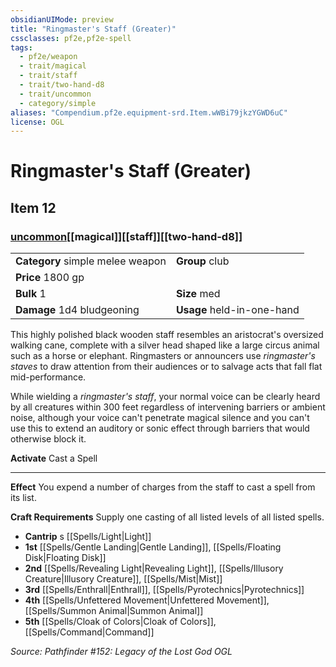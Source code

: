 ```yaml
---
obsidianUIMode: preview
title: "Ringmaster's Staff (Greater)"
cssclasses: pf2e,pf2e-spell
tags:
  - pf2e/weapon
  - trait/magical
  - trait/staff
  - trait/two-hand-d8
  - trait/uncommon
  - category/simple
aliases: "Compendium.pf2e.equipment-srd.Item.wWBi79jkzYGWD6uC"
license: OGL
---
```

# Ringmaster's Staff (Greater)
## Item 12
### [uncommon](uncommon "Uncommon Rarity Trait")[[magical]][[staff]][[two-hand-d8]]

|  |  |
| -- | -- |
| **Category** simple melee weapon | **Group** club |
| **Price** 1800 gp |  |
| **Bulk** 1 | **Size** med |
| **Damage** 1d4 bludgeoning  | **Usage** held-in-one-hand |



This highly polished black wooden staff resembles an aristocrat's oversized walking cane, complete with a silver head shaped like a large circus animal such as a horse or elephant. Ringmasters or announcers use _ringmaster's staves_ to draw attention from their audiences or to salvage acts that fall flat mid-performance.

While wielding a _ringmaster's staff_, your normal voice can be clearly heard by all creatures within 300 feet regardless of intervening barriers or ambient noise, although your voice can't penetrate magical silence and you can't use this to extend an auditory or sonic effect through barriers that would otherwise block it.

**Activate** Cast a Spell

* * *

**Effect** You expend a number of charges from the staff to cast a spell from its list.

**Craft Requirements** Supply one casting of all listed levels of all listed spells.

*   **Cantrip** s [[Spells/Light|Light]]
*   **1st** [[Spells/Gentle Landing|Gentle Landing]], [[Spells/Floating Disk|Floating Disk]]
*   **2nd** [[Spells/Revealing Light|Revealing Light]], [[Spells/Illusory Creature|Illusory Creature]], [[Spells/Mist|Mist]]
*   **3rd** [[Spells/Enthrall|Enthrall]], [[Spells/Pyrotechnics|Pyrotechnics]]
*   **4th** [[Spells/Unfettered Movement|Unfettered Movement]], [[Spells/Summon Animal|Summon Animal]]
*   **5th** [[Spells/Cloak of Colors|Cloak of Colors]], [[Spells/Command|Command]]

*Source: Pathfinder #152: Legacy of the Lost God*
*OGL*
